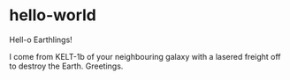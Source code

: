 # hello-world

Hell-o Earthlings!

I come from KELT-1b of your neighbouring galaxy with a lasered freight off to destroy the Earth.
Greetings.
